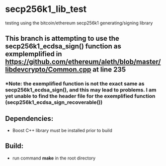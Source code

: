 # secp256k1_lib_test
testing using the bitcoin/ethereum secp256k1 generating/signing library

## This branch is attempting to use the secp256k1_ecdsa_sign() function as exmplemplified in https://github.com/ethereum/aleth/blob/master/libdevcrypto/Common.cpp at line 235
### *Note: the exemplified function is not the exact same as secp256k1_ecdsa_sign(), and this may lead to problems. I am yet unable to find the header file for the exemplified function (secp256k1_ecdsa_sign_recoverable())


## Dependencies:
- Boost C++ library must be installed prior to build

## Build:
- run command **make** in the root directory

